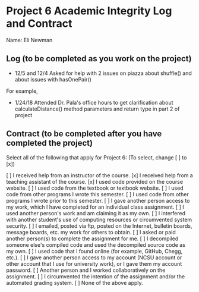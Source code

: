 # Project 6 Academic Integrity Log and Contract

Name: Eli Newman

## Log (to be completed as you work on the project)

* 12/5 and 12/4 Asked for help with 2 issues on piazza about shuffle() and about issues with hasOnePair()

For example, 

* 1/24/18 Attended Dr. Pala's office hours to get clarification about calculateDistance() method parameters and return type in part 2 of project

## Contract (to be completed after you have completed the project)

Select all of the following that apply for Project 6: (To select, change [ ] to [x])

[ ] I received help from an instructor of the course.
[x] I received help from a teaching assistant of the course.
[x] I used code provided on the course website.
[ ] I used code from the textbook or textbook website.
[ ] I used code from other programs I wrote this semester.
[ ] I used code from other programs I wrote prior to this semester.
[ ] I gave another person access to my work, which I have completed for an individual class assignment.
[ ] I used another person's work and am claiming it as my own.
[ ] I interfered with another student's use of computing resources or circumvented system security.
[ ] I emailed, posted via ftp, posted on the Internet, bulletin boards, message boards, etc. my work for others to obtain.
[ ] I asked or paid another person(s) to complete the assignment for me.
[ ] I decompiled someone else's compiled code and used the decompiled source code as my own.
[ ] I used code that I found online (for example, GitHub, Chegg, etc.).
[ ] I gave another person access to my account (NCSU account or other account that I use for university work), or I gave them my account password.
[ ] Another person and I worked collaboratively on the assignment.
[ ] I circumvented the intention of the assignment and/or the automated grading system.
[ ] None of the above apply.
